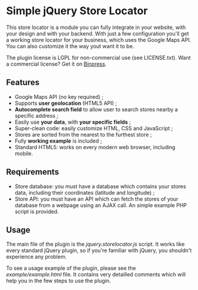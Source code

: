 # Simple jQuery Store Locator

This store locator is a module you can fully integrate in your website, with your design and with your backend. With just a few configuration you'll get a working store locator for your business, which uses the Google Maps API. You can also customize it the way yout want it to be.

The plugin license is LGPL for non-commercial use (see LICENSE.txt). Want a commercial license? Get it on [Binpress](http://www.binpress.com/app/simple-jquery-store-locator/2060).

## Features

* Google Maps API (no key required) ;
* Supports **user geolocation** (HTML5 API) ;
* **Autocomplete search field** to allow user to search stores nearby a specific address ;
* Easily use **your data**, with **your specific fields** ;
* Super-clean code: easily customize HTML, CSS and JavaScript ;
* Stores are sorted from the nearest to the furthest store ;
* Fully **working example** is included ;
* Standard HTML5: works on every modern web browser, including mobile.


## Requirements

* Store database: you must have a database which contains your stores data, including their coordinates (latitude and longitude) ;
* Store API: you must have an API which can fetch the stores of your database from a webpage using an AJAX call. An simple example PHP script is provided.

## Usage

The main file of the plugin is the *jquery.storelocator.js* script. It works like every standard jQuery plugin, so if you're familiar with jQuery, you shouldn't experience any problem.

To see a usage example of the plugin, please see the *example/example.html* file. It contains very detailled comments which will help you in the few steps to use the plugin.
